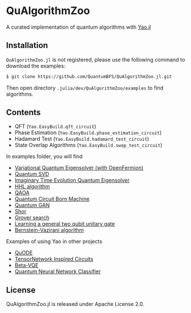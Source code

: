 # QuAlgorithmZoo

A curated implementation of quantum algorithms with [Yao.jl](https://github.com/QuantumBFS/Yao.jl)

## Installation

`QuAlgorithmZoo.jl` is not registered, please use the following command to download the examples:

```bash
$ git clone https://github.com/QuantumBFS/QuAlgorithmZoo.jl.git
```

Then open directory `.julia/dev/QuAlgorithmZoo/examples` to find algorithms.

## Contents

- QFT (`Yao.EasyBuild.qft_circuit`)
- Phase Estimation (`Yao.EasyBuild.phase_estimation_circuit`)
- Hadamard Test (`Yao.EasyBuild.hadamard_test_circuit`)
- State Overlap Algorithms (`Yao.EasyBuild.swap_test_circuit`)

In examples folder, you will find

- [Variational Quantum Eigensolver (with OpenFermion)](examples/VQE_openfermion)
- [Quantum SVD](examples/QSVD)
- [Imaginary Time Evolution Quantum Eigensolver](examples/GroundStateSolvers)
- [HHL algorithm](examples/HHL)
- [QAOA](examples/QAOA)
- [Quantum Circuit Born Machine](examples/QCBM)
- [Quantum GAN](examples/QuGAN)
- [Shor](examples/Shor)
- [Grover search](examples/Grover)
- [Learning a general two qubit unitary gate](examples/GateLearning)
- [Bernstein-Vazirani algorithm](examples/BernsteinVazirani)

Examples of using Yao in other projects
- [QuODE](https://github.com/QuantumBFS/QuDiffEq.jl)
- [TensorNetwork Inspired Circuits](https://github.com/GiggleLiu/QuantumPEPS.jl)
- [Beta-VQE](https://github.com/wangleiphy/BetaVQE.jl)
- [Quantum Neural Network Classifier](https://github.com/LWKJJONAK/Quantum_Neural_Network_Classifiers)

## License

QuAlgorithmZoo.jl is released under Apache License 2.0.
